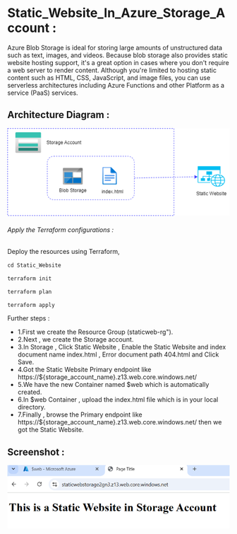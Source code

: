 # Static_Website_In_Azure_Storage_Account :

Azure Blob Storage is ideal for storing large amounts of unstructured data such as text, images, and videos. Because blob storage also provides static website hosting support, it's a great option in cases where you don't require a web server to render content. Although you're limited to hosting static content such as HTML, CSS, JavaScript, and image files, you can use serverless architectures including Azure Functions and other Platform as a service (PaaS) services.

## Architecture Diagram :
![web](Images/web.png)

###### Apply the Terraform configurations :

Deploy the resources using Terraform,
```
cd Static_Website
```
```
terraform init
```
```
terraform plan
```
```
terraform apply
```

Further steps :
- 1.First we create the Resource Group (staticweb-rg").
- 2.Next , we create the Storage account.
- 3.In Storage , Click Static Website , Enable the Static Website and index document name index.html , Error document path 404.html and Click Save.
- 4.Got the Static Website Primary endpoint like https://${storage_account_name}.z13.web.core.windows.net/
- 5.We have the new Container named $web which is automatically created.
- 6.In $web Container , upload the index.html file which is in your local directory.
- 7.Finally , browse the Primary endpoint like https://${storage_account_name}.z13.web.core.windows.net/ then we got the Static Website.

## Screenshot :

![Web](Images/website.png)